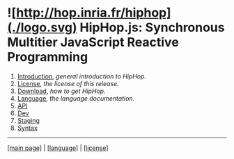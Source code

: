 ![http://hop.inria.fr/hiphop](./logo.svg) HipHop.js: Synchronous Multitier JavaScript Reactive Programming
=============================================================================



  1. [Introduction](./_index.md), _general introduction to HipHop._
  2. [License](./license.md), _the license of this release._
  3. [Download](./download.md), _how to get HipHop._
  4. [Language](./lang/README.md), _the language documentation._
  5. [API](./api.md)
  6. [Dev](./dev.md)
  7. [Staging](./staging.md)
  8. [Syntax](./syntax/hiphop.bnf)
  

 - - - - - - - - - - - - - - - - - - - - - - - - - - - - - - - - - - - - - - - -
[[main page]](../README.md) | [[language]](./lang.md) | [[license]](./license.md)
